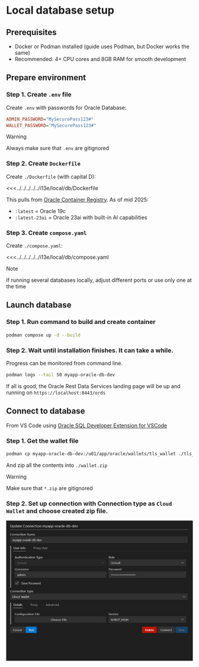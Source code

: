 # Local database setup

## Prerequisites

- Docker or Podman installed (guide uses Podman, but Docker works the same)
- Recommended: 4+ CPU cores and 8GB RAM for smooth development

## Prepare environment

### Step 1. Create `.env` file

Create `.env` with passwords for Oracle Database:

```ini
ADMIN_PASSWORD="MySecurePass123#"
WALLET_PASSWORD="MySecurePass123#"
```

> [!WARNING]
> Always make sure that `.env` are gitignored

### Step 2. Create `Dockerfile`

Create `./Dockerfile` (with capital D):

<<<../../../../../i13e/local/db/Dockerfile

This pulls from [Oracle Container Registry](https://container-registry.oracle.com/ords/ocr/ba/database). As of mid 2025:
- `:latest` = Oracle 19c
- `:latest-23ai` = Oracle 23ai with built-in AI capabilities

### Step 3. Create `compose.yaml`

Create `./compose.yaml`:

<<<../../../../../i13e/local/db/compose.yaml

> [!NOTE]
> If running several databases locally, adjust different ports or use only one at the time

## Launch database

### Step 1. Run command to build and create container

```bash
podman compose up -d --build
```

### Step 2. Wait until installation finishes. It can take a while.

Progress can be monitored from command line. 

```bash
podman logs --tail 50 myapp-oracle-db-dev
```

If all is good, the Oracle Rest Data Services landing page will be up and running on `https://localhost:8443/ords`

## Connect to database

From VS Code using [Oracle SQL Developer Extension for VSCode](https://marketplace.visualstudio.com/items?itemName=Oracle.sql-developer)

### Step 1. Get the wallet file 

```bash
podman cp myapp-oracle-db-dev:/u01/app/oracle/wallets/tls_wallet ./tls_wallet
```

And zip all the contents into `./wallet.zip`

> [!WARNING]
> Make sure that `*.zip` are gitignored

### Step 2. Set up connection with Connection type as `Cloud Wallet` and choose created zip file.

![Connect to Database](./database.png)
